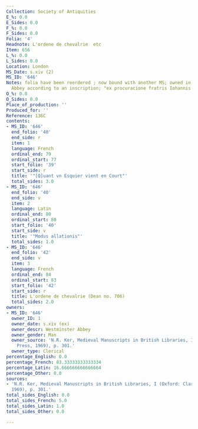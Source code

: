 ```yaml
---
Collection: Society of Antiquities
E_%: 0.0
E_Sides: 0.0
F_%: 0.0
F_Sides: 0.0
Folia: '4'
Headnote: L'ordene de chevalrie  etc
Item: 656
L_%: 0.0
L_Sides: 0.0
Location: London
MS_Date: s.xiv (2)
MS_ID: '646'
Notes: folia have been reordered ; now bound with another MS; owned in 1399 by Westminster
  Abbey according to an inscription; "ex procuracione fratris Iohannis Bryant"
O_%: 0.0
O_Sides: 0.0
Place_of_production: ''
Produced_for: ''
Reference: 136C
contents:
- MS_ID: '646'
  end_folio: '40'
  end_side: r
  item: 1
  language: French
  ordinal_end: 79
  ordinal_start: 77
  start_folio: '39'
  start_side: r
  title: '"[Q]uant vn Esquier vient en Court"'
  total_sides: 3.0
- MS_ID: '646'
  end_folio: '40'
  end_side: v
  item: 2
  language: Latin
  ordinal_end: 80
  ordinal_start: 80
  start_folio: '40'
  start_side: v
  title: '"Modus allationis"'
  total_sides: 1.0
- MS_ID: '646'
  end_folio: '42'
  end_side: v
  item: 3
  language: French
  ordinal_end: 84
  ordinal_start: 83
  start_folio: '42'
  start_side: r
  title: L'ordene de chevalrie (Dean no. 706)
  total_sides: 2.0
owners:
- MS_ID: '646'
  owner_ID: 1
  owner_date: s.xiv (ex)
  owner_descr: Westminster Abbey
  owner_gender: Man
  owner_source: 'N.R. Ker, Medieval Manuscripts in British Libraries, I (Oxford: Clarendon
    Press, 1969), p. 301.'
  owner_type: Clerical
percentage_English: 0.0
percentage_French: 83.33333333333334
percentage_Latin: 16.666666666666664
percentage_Other: 0.0
sources:
- 'N.R. Ker, Medieval Manuscripts in British Libraries, I (Oxford: Clarendon Press,
  1969), p. 301.'
total_sides_English: 0.0
total_sides_French: 5.0
total_sides_Latin: 1.0
total_sides_Other: 0.0

---
```

